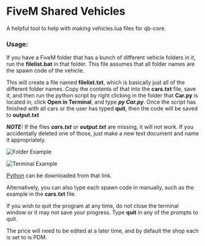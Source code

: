 # FiveM Shared Vehicles
 A helpful tool to help with making vehicles.lua files for qb-core.

### Usage:

If you have a FiveM folder that has a bunch of different vehicle folders in it, run the **filelist.bat** in that folder. This file assumes that all folder names are the spawn code of the vehicle. 

This will create a file named **filelist.txt**, which is basically just all of the different folder names. Copy the contents of that into the **cars.txt** file, save it, and then run the python script by right clicking in the folder that **Car.py** is located in, click **Open in Terminal**, and type ***py Car.py***. Once the script has finished with all cars or the user has typed **quit**, then the code will be saved to **output.txt**

***NOTE:*** If the files ***cars.txt*** or ***output.txt*** are missing, it will not work. If you accidentally deleted one of those, just make a new text document and name it appropriately.

![Folder Example](https://i.imgur.com/SsmIsYU.png)

![Terminal Example](https://i.imgur.com/o6pm4iO.png)

[Python](https://www.python.org/downloads/) can be downloaded from that link.

Alternatively, you can also type each spawn code in manually, such as the example in the **cars.txt** file.

If you wish to quit the program at any time, do not close the terminal window or it may not save your progress. Type **quit** in any of the prompts to quit.

The price will need to be edited at a later time, and by default the shop each is set to is PDM. 